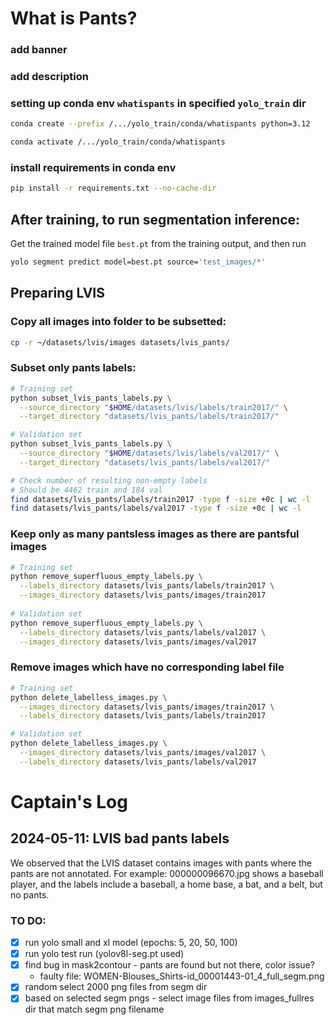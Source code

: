 # What is Pants?

### add banner

### add description

### setting up conda env `whatispants` in specified `yolo_train` dir 
```bash
conda create --prefix /.../yolo_train/conda/whatispants python=3.12

conda activate /.../yolo_train/conda/whatispants   
```

### install requirements in conda env
```bash
pip install -r requirements.txt --no-cache-dir
```


## After training, to run segmentation inference:
Get the trained model file `best.pt` from the training output, and
then run
```bash
yolo segment predict model=best.pt source='test_images/*'
```

## Preparing LVIS
### Copy all images into folder to be subsetted:
```bash
cp -r ~/datasets/lvis/images datasets/lvis_pants/
```

### Subset only pants labels:
```bash
# Training set 
python subset_lvis_pants_labels.py \
  --source_directory "$HOME/datasets/lvis/labels/train2017/" \
  --target_directory "datasets/lvis_pants/labels/train2017/"

# Validation set
python subset_lvis_pants_labels.py \
  --source_directory "$HOME/datasets/lvis/labels/val2017/" \
  --target_directory "datasets/lvis_pants/labels/val2017/"

# Check number of resulting non-empty labels
# Should be 4462 train and 184 val
find datasets/lvis_pants/labels/train2017 -type f -size +0c | wc -l 
find datasets/lvis_pants/labels/val2017 -type f -size +0c | wc -l
```

### Keep only as many pantsless images as there are pantsful images
```bash
# Training set
python remove_superfluous_empty_labels.py \
  --labels_directory datasets/lvis_pants/labels/train2017 \
  --images_directory datasets/lvis_pants/images/train2017
  
# Validation set
python remove_superfluous_empty_labels.py \
  --labels_directory datasets/lvis_pants/labels/val2017 \
  --images_directory datasets/lvis_pants/images/val2017
```

### Remove images which have no corresponding label file
```bash
# Training set
python delete_labelless_images.py \
  --images_directory datasets/lvis_pants/images/train2017 \
  --labels_directory datasets/lvis_pants/labels/train2017

# Validation set
python delete_labelless_images.py \
  --images_directory datasets/lvis_pants/images/val2017 \
  --labels_directory datasets/lvis_pants/labels/val2017
```

# Captain's Log
## 2024-05-11: LVIS bad pants labels
We observed that the LVIS dataset contains images with pants where the pants are not annotated.
For example: 000000096670.jpg shows a baseball player, and the labels include a baseball,
a home base, a bat, and a belt, but no pants.


### TO DO:
- [x] run yolo small and xl model (epochs: 5, 20, 50, 100)
- [x] run yolo test run (yolov8l-seg.pt used)
- [x] find bug in mask2contour - pants are found but not there, color issue?
  - faulty file: WOMEN-Blouses_Shirts-id_00001443-01_4_full_segm.png
- [x] random select 2000 png files from segm dir  
- [x] based on selected segm pngs - select image files from images_fullres dir that match segm png filename
